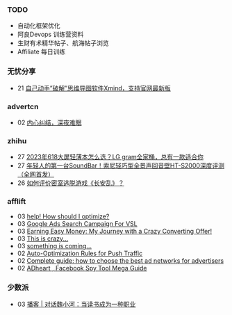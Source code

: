 ### TODO
-  自动化框架优化
-  阿良Devops 训练营资料
-  生财有术精华帖子、航海帖子浏览
-  Affiliate 每日训练

### 无忧分享
<!-- ruyo:START -->
-  21 [自己动手”破解”思维导图软件Xmind，支持官网最新版](https://51.ruyo.net/18460.html)<!-- ruyo:END -->

### advertcn
<!-- advertcn:START -->
-  02 [内心纠结，深夜难眠](https://www.advertcn.com/forum.php?mod=viewthread&tid=111929)<!-- advertcn:END -->

### zhihu
<!-- zhihu:START -->
-  27 [2023年618大屏轻薄本怎么选？LG gram全家桶，总有一款适合你](http://zhuanlan.zhihu.com/p/632641888?utm_campaign=rss&utm_medium=rss&utm_source=rss&utm_content=title)
-  27 [年轻人的第一台SoundBar！索尼轻巧型全景声回音壁HT-S2000深度评测（全网首发）](http://zhuanlan.zhihu.com/p/630990296?utm_campaign=rss&utm_medium=rss&utm_source=rss&utm_content=title)
-  26 [如何评价密室逃脱游戏《长安乱》？](http://www.zhihu.com/question/563950552/answer/3045961312?utm_campaign=rss&utm_medium=rss&utm_source=rss&utm_content=title)<!-- zhihu:END -->

### afflift
<!-- afflift:START -->
-  03 [help! How should I optimize?](https://afflift.com/f/threads/help-how-should-i-optimize.11484/)
-  03 [Google Ads Search Campaign For VSL](https://afflift.com/f/threads/google-ads-search-campaign-for-vsl.11517/)
-  03 [Earning Easy Money: My Journey with a Crazy Converting Offer!](https://afflift.com/f/threads/earning-easy-money-my-journey-with-a-crazy-converting-offer.11370/)
-  03 [This is crazy...](https://afflift.com/f/threads/this-is-crazy.11539/)
-  03 [something is coming...](https://afflift.com/f/threads/something-is-coming.11533/)
-  02 [Auto-Optimization Rules for Push Traffic](https://afflift.com/f/threads/auto-optimization-rules-for-push-traffic.11540/)
-  02 [Complete guide: how to choose the best ad networks for advertisers](https://afflift.com/f/threads/complete-guide-how-to-choose-the-best-ad-networks-for-advertisers.11541/)
-  02 [ADheart , Facebook Spy Tool Mega Guide](https://afflift.com/f/threads/adheart-facebook-spy-tool-mega-guide.11532/)<!-- afflift:END -->

### 少数派
<!-- sspai:START -->
-  03 [播客 | 对话魏小河：当读书成为一种职业](https://sspai.com/post/82611)<!-- sspai:END -->

